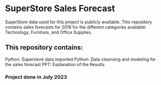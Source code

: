 # SuperStore Sales Forecast
SuperStore data used for this project is publicly available. 
This repository contains sales forecasts for 2018 for the different categories available: Technology, Furniture, and Office Supplies.

## This repository contains:
Python: Superstore data imported 
Python: Data cleansing and modeling for the sales forecast
PPT: Explanation of the Results

### Project done in July 2023 

